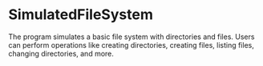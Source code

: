 # SimulatedFileSystem
The program simulates a basic file system with directories and files.  Users can perform operations like creating directories, creating files, listing files, changing directories, and more.
